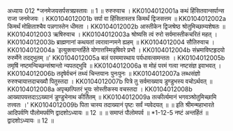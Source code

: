 अध्यायः 012
*जनमेजयसर्पसत्रप्रस्तावः ॥ 1 ॥
रुरुरुवाच ।
KK0104012001a	कथं हिंसितवान्सर्पान्स राजा जनमेजयः ।
KK0104012001b	सर्पा वा हिंसितास्तत्र किमर्थं द्विजसत्तम ॥
KK0104012002a	किमर्थं मोक्षिताश्चैव पन्नगास्तेन धीमता ।
KK0104012002b	आस्तीकेन द्विजश्रेष्ठ श्रोतुमिच्छाम्यशेषतः ॥
KK0104012003	ऋषिरुवाच ।
KK0104012003a	श्रोष्यसि त्वं रुरो सर्वमास्तीकचरितं महत् ।
KK0104012003b	ब्राह्मणानां कथयतां त्वरावान्गमने ह्यहम् ॥
KK0104012004	सौतिरुवाच ।
KK0104012004a	`इत्युक्त्वान्तर्हिते योगात्तस्मिन्नृषिवरे प्रभौ ।
KK0104012004b	संभ्रमाविष्टहृदयो रुरुर्मेने तदद्भुतम् ॥'
KK0104012005a	बलं परममास्थाय पर्यधावत्समन्ततः ।
KK0104012005b	तमृषिं नष्टमन्विच्छन्संश्रान्तो न्यपतद्भुवि ॥
KK0104012006a	स मोहं परमं गत्वा नष्टसंज्ञ इवाभवत् ।
KK0104012006b	तदृषेर्वचनं तथ्यं चिन्तयानः पुनःपुनः ॥
KK0104012007a	लब्धसंज्ञो रुरुश्चायात्तदाचख्यौ पितुस्तदा ।
KK0104012007b	पित्रे तु सर्वमाख्याय डुण्डुभस्य वचोऽर्थवत् ॥
KK0104012008a	अपृच्छत्पितरं भूयः सोस्तीकस्य वचस्तदा ।
KK0104012008b	आख्यापयत्तदाऽऽख्यानं डुण्डुभेनाथ कीर्तितम् ॥
KK0104012009a	तत्कीर्त्यमानं भगवञ्श्रोतुमिच्छामि तत्त्वतः ।'
KK0104012009b	पिता चास्य तदाख्यानं पृष्टः सर्वं न्यवेदयत् ॥ ॥
इति श्रीमन्महाभारते आदिपर्वणि पौलोमपर्वणि द्वादशोऽध्यायः ॥ 12 ॥
॥ समाप्तं पौलोमपर्व ॥
*1-12-5 नष्टं अन्तर्हितं ॥ द्वादशोऽध्यायः ॥ 12 ॥

